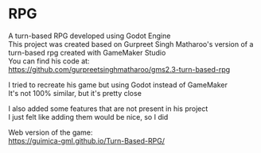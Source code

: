 # RPG

A turn-based RPG developed using Godot Engine<br>
This project was created based on Gurpreet Singh Matharoo's version of a turn-based rpg created with GameMaker Studio<br>
You can find his code at:<br>
https://github.com/gurpreetsinghmatharoo/gms2.3-turn-based-rpg<br>

I tried to recreate his game but using Godot instead of GameMaker<br>
It's not 100% similar, but it's pretty close<br>

I also added some features that are not present in his project<br>
I just felt like adding them would be nice, so I did<br>

Web version of the game:<br>
https://guimica-gml.github.io/Turn-Based-RPG/
